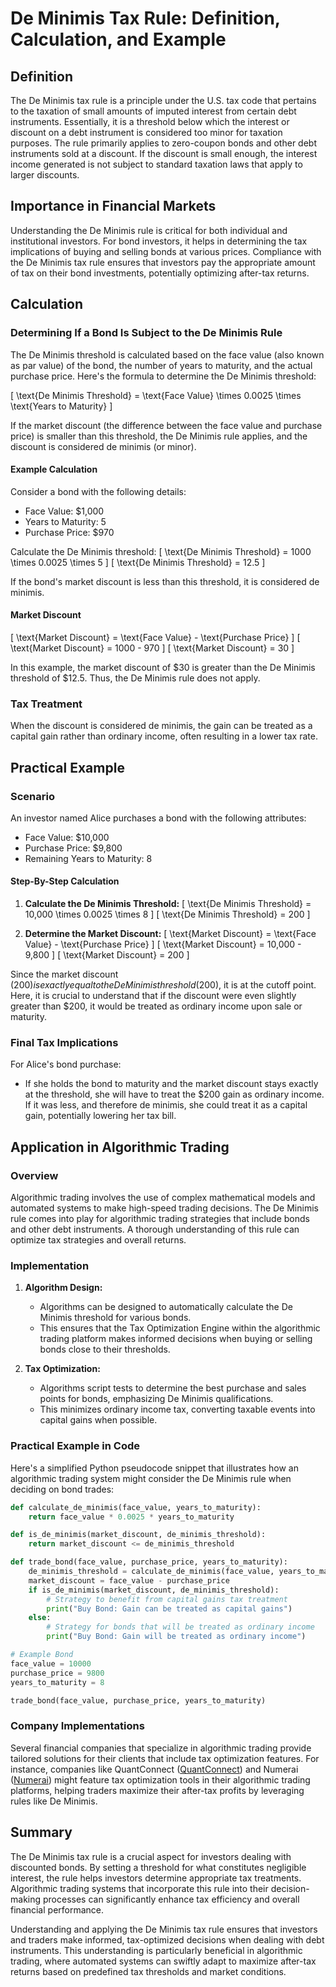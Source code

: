 # De Minimis Tax Rule: Definition, Calculation, and Example

## Definition

The De Minimis tax rule is a principle under the U.S. tax code that pertains to the taxation of small amounts of imputed interest from certain debt instruments. Essentially, it is a threshold below which the interest or discount on a debt instrument is considered too minor for taxation purposes. The rule primarily applies to zero-coupon bonds and other debt instruments sold at a discount. If the discount is small enough, the interest income generated is not subject to standard taxation laws that apply to larger discounts.

## Importance in Financial Markets

Understanding the De Minimis rule is critical for both individual and institutional investors. For bond investors, it helps in determining the tax implications of buying and selling bonds at various prices. Compliance with the De Minimis tax rule ensures that investors pay the appropriate amount of tax on their bond investments, potentially optimizing after-tax returns. 

## Calculation

### Determining If a Bond Is Subject to the De Minimis Rule

The De Minimis threshold is calculated based on the face value (also known as par value) of the bond, the number of years to maturity, and the actual purchase price. Here's the formula to determine the De Minimis threshold:

\[ \text{De Minimis Threshold} = \text{Face Value} \times 0.0025 \times \text{Years to Maturity} \]

If the market discount (the difference between the face value and purchase price) is smaller than this threshold, the De Minimis rule applies, and the discount is considered de minimis (or minor).

#### Example Calculation

Consider a bond with the following details:
- Face Value: $1,000
- Years to Maturity: 5
- Purchase Price: $970

Calculate the De Minimis threshold:
\[ \text{De Minimis Threshold} = 1000 \times 0.0025 \times 5 \]
\[ \text{De Minimis Threshold} = 12.5 \]

If the bond's market discount is less than this threshold, it is considered de minimis.

#### Market Discount
\[ \text{Market Discount} = \text{Face Value} - \text{Purchase Price} \]
\[ \text{Market Discount} = 1000 - 970 \]
\[ \text{Market Discount} = 30 \]

In this example, the market discount of $30 is greater than the De Minimis threshold of $12.5. Thus, the De Minimis rule does not apply.

### Tax Treatment

When the discount is considered de minimis, the gain can be treated as a capital gain rather than ordinary income, often resulting in a lower tax rate.

## Practical Example

### Scenario

An investor named Alice purchases a bond with the following attributes:
- Face Value: $10,000
- Purchase Price: $9,800
- Remaining Years to Maturity: 8

#### Step-By-Step Calculation

1. **Calculate the De Minimis Threshold:**
\[ \text{De Minimis Threshold} = 10,000 \times 0.0025 \times 8 \]
\[ \text{De Minimis Threshold} = 200 \]

2. **Determine the Market Discount:**
\[ \text{Market Discount} = \text{Face Value} - \text{Purchase Price} \]
\[ \text{Market Discount} = 10,000 - 9,800 \]
\[ \text{Market Discount} = 200 \]

Since the market discount ($200) is exactly equal to the De Minimis threshold ($200), it is at the cutoff point. Here, it is crucial to understand that if the discount were even slightly greater than $200, it would be treated as ordinary income upon sale or maturity.

### Final Tax Implications

For Alice's bond purchase:
- If she holds the bond to maturity and the market discount stays exactly at the threshold, she will have to treat the $200 gain as ordinary income. If it was less, and therefore de minimis, she could treat it as a capital gain, potentially lowering her tax bill.

## Application in Algorithmic Trading

### Overview

Algorithmic trading involves the use of complex mathematical models and automated systems to make high-speed trading decisions. The De Minimis rule comes into play for algorithmic trading strategies that include bonds and other debt instruments. A thorough understanding of this rule can optimize tax strategies and overall returns.

### Implementation

1. **Algorithm Design:**
   - Algorithms can be designed to automatically calculate the De Minimis threshold for various bonds.
   - This ensures that the Tax Optimization Engine within the algorithmic trading platform makes informed decisions when buying or selling bonds close to their thresholds.

2. **Tax Optimization:**
   - Algorithms script tests to determine the best purchase and sales points for bonds, emphasizing De Minimis qualifications.
   - This minimizes ordinary income tax, converting taxable events into capital gains when possible.

### Practical Example in Code

Here's a simplified Python pseudocode snippet that illustrates how an algorithmic trading system might consider the De Minimis rule when deciding on bond trades:

```python
def calculate_de_minimis(face_value, years_to_maturity):
    return face_value * 0.0025 * years_to_maturity

def is_de_minimis(market_discount, de_minimis_threshold):
    return market_discount <= de_minimis_threshold

def trade_bond(face_value, purchase_price, years_to_maturity):
    de_minimis_threshold = calculate_de_minimis(face_value, years_to_maturity)
    market_discount = face_value - purchase_price
    if is_de_minimis(market_discount, de_minimis_threshold):
        # Strategy to benefit from capital gains tax treatment
        print("Buy Bond: Gain can be treated as capital gains")
    else:
        # Strategy for bonds that will be treated as ordinary income
        print("Buy Bond: Gain will be treated as ordinary income")

# Example Bond
face_value = 10000
purchase_price = 9800
years_to_maturity = 8

trade_bond(face_value, purchase_price, years_to_maturity)
```

### Company Implementations

Several financial companies that specialize in algorithmic trading provide tailored solutions for their clients that include tax optimization features. For instance, companies like QuantConnect ([QuantConnect](https://www.quantconnect.com/)) and Numerai ([Numerai](https://numer.ai/)) might feature tax optimization tools in their algorithmic trading platforms, helping traders maximize their after-tax profits by leveraging rules like De Minimis.

## Summary

The De Minimis tax rule is a crucial aspect for investors dealing with discounted bonds. By setting a threshold for what constitutes negligible interest, the rule helps investors determine appropriate tax treatments. Algorithmic trading systems that incorporate this rule into their decision-making processes can significantly enhance tax efficiency and overall financial performance.

Understanding and applying the De Minimis tax rule ensures that investors and traders make informed, tax-optimized decisions when dealing with debt instruments. This understanding is particularly beneficial in algorithmic trading, where automated systems can swiftly adapt to maximize after-tax returns based on predefined tax thresholds and market conditions.